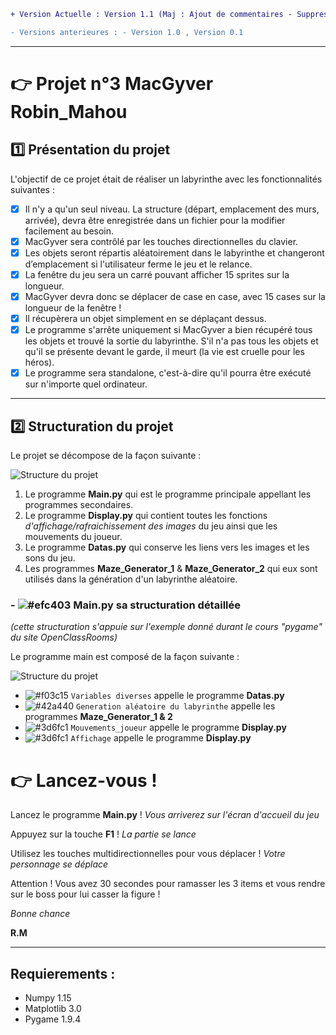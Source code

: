 ```diff
+ Version Actuelle : Version 1.1 (Maj : Ajout de commentaires - Suppression de code inutile - variables en Pep8)
```


```diff
- Versions anterieures : - Version 1.0 , Version 0.1 
```
___________________________________


# 👉  Projet n°3 MacGyver Robin_Mahou

## :one: Présentation du projet

L'objectif de ce projet était de réaliser un labyrinthe avec les fonctionnalités suivantes :

- [x] Il n'y a qu'un seul niveau. La structure (départ, emplacement des murs, arrivée), devra être enregistrée dans un fichier pour la modifier facilement au besoin.
- [x] MacGyver sera contrôlé par les touches directionnelles du clavier.
- [x] Les objets seront répartis aléatoirement dans le labyrinthe et changeront d’emplacement si l'utilisateur ferme le jeu et le relance.
- [x] La fenêtre du jeu sera un carré pouvant afficher 15 sprites sur la longueur.
- [x] MacGyver devra donc se déplacer de case en case, avec 15 cases sur la longueur de la fenêtre !
- [x] Il récupèrera un objet simplement en se déplaçant dessus.
- [x] Le programme s'arrête uniquement si MacGyver a bien récupéré tous les objets et trouvé la sortie du labyrinthe. S'il n'a pas tous les objets et qu'il se présente devant le garde, il meurt (la vie est cruelle pour les héros).
- [x] Le programme sera standalone, c'est-à-dire qu'il pourra être exécuté sur n'importe quel ordinateur.

__________________________________


## :two: Structuration du projet

Le projet se décompose de la façon suivante :

![Structure du projet](http://image.noelshack.com/fichiers/2018/45/3/1541582209-projet3ocr.png)

1. Le programme **Main.py** qui est le programme principale appellant les programmes secondaires. 
2. Le programme **Display.py** qui contient toutes les fonctions *d'affichage/rafraichissement des images* du jeu ainsi que les mouvements du joueur.
3. Le programme **Datas.py** qui conserve les liens vers les images et les sons du jeu.
4. Les programmes **Maze_Generator_1** & **Maze_Generator_2** qui eux sont utilisés dans la génération d'un labyrinthe aléatoire.

### - ![#efc403](https://placehold.it/15/efc403/000000?text=+) Main.py sa structuration détaillée
*(cette structuration s'appuie sur l'exemple donné durant le cours "pygame" du site OpenClassRooms)*

Le programme main est composé de la façon suivante : 

![Structure du projet](http://image.noelshack.com/fichiers/2018/45/3/1541584075-projet3ocr2.png)

- ![#f03c15](https://placehold.it/15/f03c15/000000?text=+) `Variables diverses` appelle le programme **Datas.py**
- ![#42a440](https://placehold.it/15/42a440/000000?text=+) `Generation aléatoire du labyrinthe` appelle les programmes **Maze_Generator_1 & 2**
- ![#3d6fc1](https://placehold.it/15/3d6fc1/000000?text=+) `Mouvements_joueur` appelle le programme **Display.py**
- ![#3d6fc1](https://placehold.it/15/3d6fc1/000000?text=+) `Affichage` appelle le programme **Display.py**


            
# 👉 Lancez-vous !

Lancez le programme **Main.py** !
*Vous arriverez sur l'écran d'accueil du jeu*

Appuyez sur la touche **F1** !
*La partie se lance*

Utilisez les touches multidirectionnelles pour vous déplacer !
*Votre personnage se déplace*

Attention ! Vous avez 30 secondes pour ramasser les 3 items et vous rendre sur le boss pour lui casser la figure !


*Bonne chance*


**R.M**

____________________


## Requierements :
- Numpy 1.15
- Matplotlib 3.0
- Pygame 1.9.4




